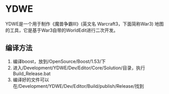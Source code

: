 # YDWE

YDWE是一个用于制作《魔兽争霸III》(英文名 Warcraft3，下面简称War3) 地图的工具，它是基于War3自带的WorldEdit进行二次开发。

## 编译方法

1. 编译boost，放到/OpenSource/Boost/1.53/下
2. 进入/Development/YDWE/Dev/Editor/Core/Solution/目录，执行Build_Release.bat
3. 编译好的文件可以在/Development/YDWE/Dev/Editor/Build/publish/Release/找到
